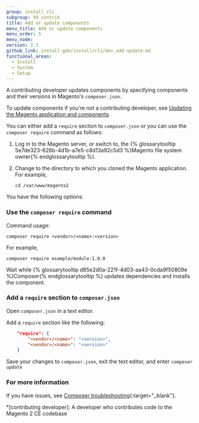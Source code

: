 ```yaml
---
group: install_cli
subgroup: 99_contrib
title: Add or update components
menu_title: Add or update components
menu_order: 5
menu_node:
version: 2.1
github_link: install-gde/install/cli/dev_add-update.md
functional_areas:
  - Install
  - System
  - Setup
---
```


A contributing developer updates components by specifying components and their versions in Magento's `composer.json`. 

To update components if you're *not* a contributing developer, see <a href="{{ page.baseurl }}/comp-mgr/bk-compman-upgrade-guide.html">Updating the Magento application and components</a>.

You can either add a `require` section to `composer.json` or you can use the `composer require` command as follows:

1.	Log in to the Magento server, or switch to, the {% glossarytooltip 5e7de323-626b-4d1b-a7e5-c8d13a92c5d3 %}Magento file system owner{% endglossarytooltip %}.
2.	Change to the directory to which you cloned the Magento application. For example,

		cd /var/www/magento2

You have the following options:

### Use the `composer require` command
Command usage:

	composer require <vendor>/<name>:<version>

For example,

	composer require example/module:1.0.0

Wait while {% glossarytooltip d85e2d0a-221f-4d03-aa43-0cda9f50809e %}Composer{% endglossarytooltip %} updates dependencies and installs the component.

### Add a `require` section to `composer.json`
Open `composer.json` in a text editor.

Add a `require` section like the following:

```JSON
	"require": {
		"<vendor>/<name>": "<version>",
		"<vendor>/<name>": "<version>"
	}
```

Save your changes to `composer.json`, exit the text editor, and enter `composer update`

### For more information
If you have issues, see [Composer troubleshooting](https://getcomposer.org/doc/articles/troubleshooting.md){:target="_blank"}.

<!-- ABBREVIATIONS -->

*[contributing developer]: A developer who contributes code to the Magento 2 CE codebase
